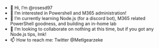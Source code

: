 - 👋 Hi, I’m @rosesd97
- 👀 I’m interested in Powershell and M365 administration!
- 🌱 I’m currently learning Node.js (for a discord bot), M365 related PowerShell goodness, and building an in-home lab 
- 💞️ I’m looking to collaborate on nothing at this time, but if you got any Node.js tips, lmk!
- 📫 How to reach me: Twitter @Metlgearzeke
